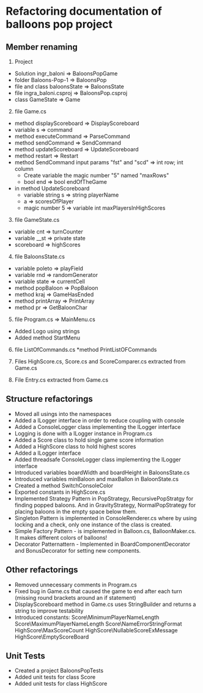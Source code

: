 # Refactoring documentation of balloons pop project

## Member renaming
1. Project
  * Solution ingr_baloni => BaloonsPopGame  
  * folder Baloons-Pop-1 => BaloonsPop
  * file and class baloonsState => BaloonsState
  * file ingra_baloni.csproj => BaloonsPop.csproj 
  * class GameState => Game

2. file Game.cs
  * method displayScoreboard => DisplayScoreboard 
  * variable s => command
  * method executeCommand => ParseCommand
  * method sendCommand => SendCommand
  * method updateScoreboard => UpdateScoreboard
  * method restart => Restart
  * method SendCommand input params "fst" and "scd" => int row; int column
	* Create variable the magic number "5" named  "maxRows"
	* bool end => bool endOfTheGame
  * in method UpdateScoreboard	
	* variable string s => string playerName
	* a => scoresOfPlayer
	* magic number 5 => variable int maxPlayersInHighScores

3. file GameState.cs
  * variable cnt => turnCounter
  * variable __st => private state
  * scoreboard => highScores 
 
4. file BaloonsState.cs
  * variable poleto => playField
  * variable rnd => randomGenerator
  * variable state => currentCell
  * method popBaloon => PopBaloon
  * method kraj => GameHasEnded
  * method printArray => PrintArray  
  * method pr => GetBaloonChar
  
5. file Program.cs => MainMenu.cs
 * Added Logo using strings
 * Added method StartMenu
 
6. file ListOfCommands.cs
  *method PrintListOFCommands
  
7. Files HighScore.cs, Score.cs and ScoreComparer.cs extracted from Game.cs

8. File Entry.cs extracted from Game.cs

## Structure refactorings

* Moved all usings into the namespaces
* Added a ILogger interface in order to reduce coupling with console
* Added a ConsoleLogger class implementing the ILogger interface
* Logging is done with a ILogger instance in Program.cs
* Added a Score class to hold single game score information
* Added a HighScore class to hold highest scores
* Added a ILogger interface
* Added threadsafe ConsoleLogger class implementing the ILogger interface
* Introduced variables boardWidth and boardHeight in BaloonsState.cs
* Introduced variables minBaloon and maxBallon in BaloonState.cs
* Created a method SwitchConsoleColor
* Exported constants in HighScore.cs
* Implemented Strategy Pattern in PopStrategy, RecursivePopStratgy for finding popped baloons. And
  in GravityStrategy, NormalPopStrategy for placing baloons in the empty space below them.
* Singleton Pattern is implemented in ConsoleRenderer.cs where by using locking and a check, only one instance of the class is created.
* Simple Factory Pattern - is implemented in Balloon.cs, BalloonMaker.cs. It makes different colors of balloons!
* Decorator Patternattern - Implemented in BoardComponentDecorator and BonusDecorator for setting new components.

## Other refactorings

* Removed unnecessary comments in Program.cs
* Fixed bug in Game.cs that caused the game to end after each turn (missing round brackets around an if statement)
* DisplayScoreboard method in Game.cs uses StringBuilder and returns a string to improve testability
* Introduced constants:
  Score\MinimumPlayerNameLength
  Score\MaximumPlayerNameLength
  Score\NameErrorStringFormat
  HighScore\MaxScoreCount
  HighScore\NullableScoreExMessage
  HighScore\EmptyScoreBoard

## Unit Tests

* Created a project BaloonsPopTests
* Added unit tests for class Score
* Added unit tests for class HighScore